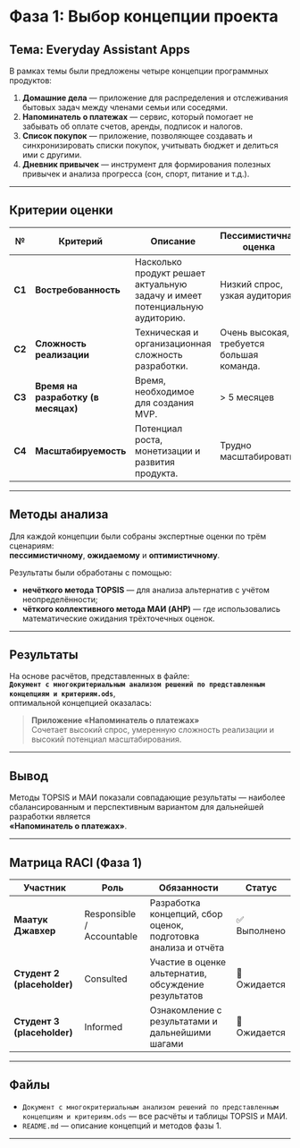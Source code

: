 # Фаза 1: Выбор концепции проекта  

## Тема: Everyday Assistant Apps  

В рамках темы были предложены четыре концепции программных продуктов:  

1. **Домашние дела** — приложение для распределения и отслеживания бытовых задач между членами семьи или соседями.  
2. **Напоминатель о платежах** — сервис, который помогает не забывать об оплате счетов, аренды, подписок и налогов.  
3. **Список покупок** — приложение, позволяющее создавать и синхронизировать списки покупок, учитывать бюджет и делиться ими с другими.  
4. **Дневник привычек** — инструмент для формирования полезных привычек и анализа прогресса (сон, спорт, питание и т.д.).  

---

## Критерии оценки  

| №  | Критерий | Описание | Пессимистичная оценка | Ожидаемая оценка | Оптимистичная оценка |
|:--:|-----------|-----------|-----------------------|------------------|----------------------|
| **C1** | **Востребованность** | Насколько продукт решает актуальную задачу и имеет потенциальную аудиторию. | Низкий спрос, узкая аудитория. | Средний спрос, устойчивая аудитория. | Высокий спрос, массовая аудитория. |
| **C2** | **Сложность реализации** | Техническая и организационная сложность разработки. | Очень высокая, требуется большая команда. | Средняя, реализуема стандартными средствами. | Низкая, простая архитектура. |
| **C3** | **Время на разработку (в месяцах)** | Время, необходимое для создания MVP. | > 5 месяцев | 3 – 5 месяцев | < 3 месяцев |
| **C4** | **Масштабируемость** | Потенциал роста, монетизации и развития продукта. | Трудно масштабировать. | Возможен рост при усилиях. | Высокий потенциал масштабирования. |

---

##  Методы анализа  

Для каждой концепции были собраны экспертные оценки по трём сценариям:  
**пессимистичному**, **ожидаемому** и **оптимистичному**.  

Результаты были обработаны с помощью:  
- **нечёткого метода TOPSIS** — для анализа альтернатив с учётом неопределённости;  
- **чёткого коллективного метода МАИ (AHP)** — где использовались математические ожидания трёхточечных оценок.  

---

##  Результаты  

На основе расчётов, представленных в файле:  
**`Документ с многокритериальным анализом решений по представленным концепциям и критериям.ods`**,  
оптимальной концепцией оказалась:  

>  **Приложение «Напоминатель о платежах»**  
> Сочетает высокий спрос, умеренную сложность реализации и высокий потенциал масштабирования.  

---

##  Вывод  

Методы TOPSIS и МАИ показали совпадающие результаты — наиболее сбалансированным и перспективным вариантом для дальнейшей разработки является  
**«Напоминатель о платежах»**.  

---

##  Матрица RACI (Фаза 1)  

| Участник | Роль | Обязанности | Статус |
|-----------|------|--------------|--------|
| **Маатук Джавхер** | Responsible / Accountable | Разработка концепций, сбор оценок, подготовка анализа и отчёта | ✅ Выполнено |
| **Студент 2 (placeholder)** | Consulted | Участие в оценке альтернатив, обсуждение результатов | 🔄 Ожидается |
| **Студент 3 (placeholder)** | Informed | Ознакомление с результатами и дальнейшими шагами | 🔄 Ожидается |

---

##  Файлы  

- `Документ с многокритериальным анализом решений по представленным концепциям и критериям.ods` — все расчёты и таблицы TOPSIS и МАИ.  
- `README.md` — описание концепций и методов фазы 1.  

---

